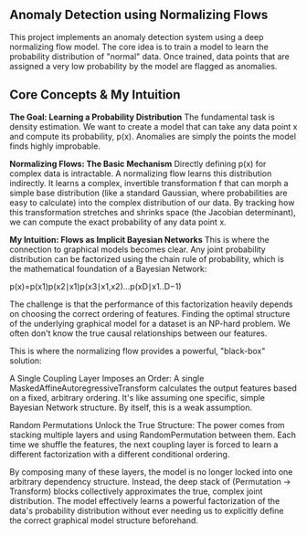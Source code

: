 ## Anomaly Detection using Normalizing Flows ##

This project implements an anomaly detection system using a deep normalizing flow model. The core idea is to train a model to learn the probability distribution of "normal" data. Once trained, data points that are assigned a very low probability by the model are flagged as anomalies.

## Core Concepts & My Intuition ##
**The Goal: Learning a Probability Distribution**
The fundamental task is density estimation. We want to create a model that can take any data point x and compute its probability, p(x). Anomalies are simply the points the model finds highly improbable.

**Normalizing Flows: The Basic Mechanism**
Directly defining p(x) for complex data is intractable. A normalizing flow learns this distribution indirectly. It learns a complex, invertible transformation f that can morph a simple base distribution (like a standard Gaussian, where probabilities are easy to calculate) into the complex distribution of our data. By tracking how this transformation stretches and shrinks space (the Jacobian determinant), we can compute the exact probability of any data point x.

**My Intuition: Flows as Implicit Bayesian Networks**
This is where the connection to graphical models becomes clear. Any joint probability distribution can be factorized using the chain rule of probability, which is the mathematical foundation of a Bayesian Network:

p(x)=p(x1​)p(x2​∣x1​)p(x3​∣x1​,x2​)…p(xD​∣x1..D−1​)

The challenge is that the performance of this factorization heavily depends on choosing the correct ordering of features. Finding the optimal structure of the underlying graphical model for a dataset is an NP-hard problem. We often don't know the true causal relationships between our features.

This is where the normalizing flow provides a powerful, "black-box" solution:

A Single Coupling Layer Imposes an Order: A single MaskedAffineAutoregressiveTransform calculates the output features based on a fixed, arbitrary ordering. It's like assuming one specific, simple Bayesian Network structure. By itself, this is a weak assumption.

Random Permutations Unlock the True Structure: The power comes from stacking multiple layers and using RandomPermutation between them. Each time we shuffle the features, the next coupling layer is forced to learn a different factorization with a different conditional ordering.

By composing many of these layers, the model is no longer locked into one arbitrary dependency structure. Instead, the deep stack of (Permutation -> Transform) blocks collectively approximates the true, complex joint distribution. The model effectively learns a powerful factorization of the data's probability distribution without ever needing us to explicitly define the correct graphical model structure beforehand.


